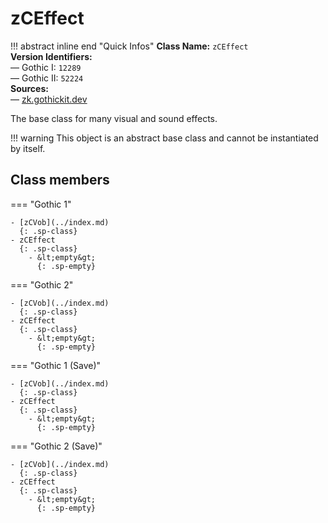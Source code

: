 # zCEffect

!!! abstract inline end "Quick Infos"
    **Class Name:** `zCEffect`<br/>
    **Version Identifiers:**<br />
    — Gothic I: `12289`<br/>
    — Gothic II: `52224`<br/>
    **Sources:**<br/>
    — [zk.gothickit.dev](https://zk.gothickit.dev/engine/objects/zCEffect/)

The base class for many visual and sound effects.

!!! warning
    This object is an abstract base class and cannot be instantiated by itself.

## Class members

=== "Gothic 1"

    - [zCVob](../index.md)
      {: .sp-class}
    - zCEffect
      {: .sp-class}
        - &lt;empty&gt;
          {: .sp-empty}

=== "Gothic 2"

    - [zCVob](../index.md)
      {: .sp-class}
    - zCEffect
      {: .sp-class}
        - &lt;empty&gt;
          {: .sp-empty}

=== "Gothic 1 (Save)"

    - [zCVob](../index.md)
      {: .sp-class}
    - zCEffect
      {: .sp-class}
        - &lt;empty&gt;
          {: .sp-empty}

=== "Gothic 2 (Save)"

    - [zCVob](../index.md)
      {: .sp-class}
    - zCEffect
      {: .sp-class}
        - &lt;empty&gt;
          {: .sp-empty}
